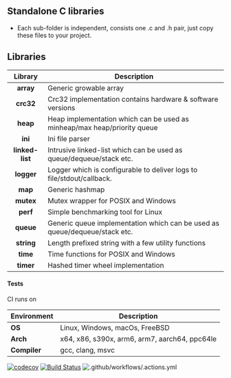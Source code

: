 
## Standalone C libraries
- Each sub-folder is independent, consists one .c and .h pair, just copy these files to your project.


## Libraries
 
| Library         | Description                                                                 | 
|:---------------:|-----------------------------------------------------------------------------|
| **array**       | Generic growable array                                                      |
| **crc32**       | Crc32 implementation contains hardware & software versions                  |
| **heap**        | Heap implementation which can be used as minheap/max heap/priority queue    |
| **ini**         | Ini file parser                                                             | 
| **linked-list** | Intrusive linked-list which can be used as queue/dequeue/stack etc.         |
| **logger**      | Logger which is configurable to deliver logs to file/stdout/callback.       |
| **map**         | Generic hashmap                                                             |
| **mutex**       | Mutex wrapper for POSIX and Windows                                         |
| **perf**        | Simple benchmarking tool for Linux                                          |
| **queue**       | Generic queue implementation which can be used as queue/dequeue/stack etc.  |
| **string**      | Length prefixed string with a few utility functions                         |
| **time**        | Time functions for POSIX and Windows                                        |
| **timer**       | Hashed timer wheel implementation                                           |


#### Tests

CI runs on

| Environment  |  Description                                 |
|--------------|----------------------------------------------|
| **OS**       |Linux, Windows, macOs, FreeBSD                |
| **Arch**     | x64, x86, s390x, arm6, arm7, aarch64, ppc64le|
| **Compiler** | gcc, clang, msvc                             |
 
[![codecov](https://codecov.io/gh/tezc/simple-c/branch/master/graph/badge.svg)](https://codecov.io/gh/tezc/simple-c)
[![Build Status](https://api.cirrus-ci.com/github/tezc/simple-c.svg)](https://cirrus-ci.com/github/tezc/simple-c)
![.github/workflows/.actions.yml](https://github.com/tezc/simple-c/workflows/.github/workflows/.actions.yml/badge.svg)